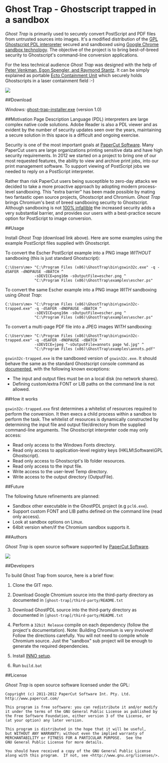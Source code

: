 Ghost Trap - Ghostscript trapped in a sandbox
======

*Ghost Trap* is primarily used to securely convert PostScript and PDF files from untrusted sources into images.
It's a modified distribution of the [GPL Ghostscript PDL interpreter](http://www.ghostscript.com/) secured and 
sandboxed using [Google Chrome sandbox technology](http://dev.chromium.org/developers/design-documents/sandbox).  The 
objective of the project is to bring best-of-breed security to Ghostscript's command-line conversion applications.  

For the less technical audience  *Ghost Trap* was designed with the help of 
[Peter Venkman, Egon Spengler, and Raymond Stantz](http://en.wikipedia.org/wiki/Ghostbusters). 
It can be simply explained as portable [Ecto Containment Unit](http://www.gbfans.com/equipment/ghost-trap/) which
securely holds Ghostscripts in a laser containment field :-)

<a href="http://www.gbfans.com/equipment/ghost-trap/" 
    title="Ghostbusters Fan -  love the '80's! (used as a parody) -">
    <img src="https://github.com/codedance/GhostTrap/raw/master/images/ghostbusters-ghost-trap-sized.jpg">
</a>


##Download

*Windows:* [ghost-trap-installer.exe](http://www.papercut.com/anonftp/pub/open-source/ghost-trap/ghost-trap-installer-1.0.9.06.exe)  (version 1.0)

##Motivation
Page Description Language (PDL) interpreters are large complex native code solutions. Adobe Reader is also a PDL viewer and as evident
by the number of security updates seen over the years, maintaining a secure solution in this space is a
difficult and ongoing exercise.  

Security is one of the most important goals at [PaperCut Software](http://www.papercut.com/).  Many
PaperCut users are large organizations printing sensitive data and have high security requirements.
In 2012 we started on a project to bring one of our most requested features, the ability to view and 
archive print jobs, into our print management software. To support viewing of PostScript jobs we 
needed to reply on a PostScript interpreter.

Rather than risk PaperCut users being susceptible to zero-day attacks we decided to take a more 
proactive approach by adopting modern process-level sandboxing.  This "extra barrier"
has been made possible by mating two fantastic open source projects, Ghostscript and Chromium. 
*Ghost Trap* brings Chromium's best of breed sandboxing security to Ghostscript.  Although sandboxing 
is not [100% infallible](http://blog.chromium.org/2012/05/tale-of-two-pwnies-part-1.html) the increased security 
adds a very substantial barrier, and provides our users with a best-practice secure option for PostScript to image 
conversion.


##Usage

Install *Ghost Trap* (download link above).  Here are some examples using the example PostScript files
supplied with Ghostscript.

To convert the Escher PostScript example into a PNG image *WITHOUT* sandboxing (this is just standard Ghostscript):

    C:\Users\me> "C:\Program Files (x86)\GhostTrap\bin\gswin32c.exe" -q -dSAFER -dNOPAUSE -dBATCH ^
                 -sDEVICE=png16m -sOutputFile=escher.png ^
                 "C:\Program Files (x86)\GhostTrap\examples\escher.ps"


To convert the same Escher example into a PNG image *WITH* sandboxing using *Ghost Trap*:

    C:\Users\me> "C:\Program Files (x86)\GhostTrap\bin\gswin32c-trapped.exe" -q -dSAFER -dNOPAUSE -dBATCH ^
                 -sDEVICE=png16m -sOutputFile=escher.png ^
                 "C:\Program Files (x86)\GhostTrap\examples\escher.ps"

To convert a multi-page PDF file into a JPEG images *WITH* sandboxing:

    C:\Users\me> "C:\Program Files (x86)\GhostTrap\bin\gswin32c-trapped.exe" -q -dSAFER -dNOPAUSE -dBATCH ^
                 -sDEVICE=jpeg "-sOutputFile=annots page %d.jpg" ^
                 "C:\Program Files (x86)\GhostTrap\examples\annots.pdf"

```gswin32c-trapped.exe``` is the sandboxed version of ``gswin32c.exe``.  It should behave the same
as the standard Ghostscript console command as [documented](http://ghostscript.com/doc/9.06/Use.htm),
with the following known exceptions:

 * The input and output files must be on a local disk (no network shares).
 * Defining custom/extra FONT or LIB paths on the command line is not allowed.


##How it works

```gswin32c-trapped.exe``` first determines a whitelist of resources required to perform the conversion.  It then 
execs a child process within a sandbox to perform the task. The whitelist of resources is dynamically 
constructed by determining the input file and output file/directory from the supplied command-line arguments. 
The Ghostscript interpreter code may only access:

 * Read only access to the Windows Fonts directory.
 * Read only access to application-level registry keys (HKLM\Software\GPL Ghostscript).
 * Read only access to Ghostscript's lib folder resources.
 * Read only access to the input file.
 * Write access to the user-level Temp directory.
 * Write access to the output directory (OutputFile).
 

##Future

The following future refinements are planned:

 * Sandbox other executable in the GhostPDL project (e.g ```pcl6.exe```).
 * Support custom FONT and LIB paths defined on the command line (read only access).
 * Look at sandbox options on Linux.
 * 64bit version when/if the Chromium sandbox supports it.


##Authors

*Ghost Trap* is open source software supported by [PaperCut Software](http://www.papercut.com/).

<img src="http://www.papercut.com/images/logo_papercut.png">


##Developers

To build Ghost Trap from source, here is a brief flow:

 1. Clone the GIT repo.

 2. Download Google Chromium source into the third-party directory as documented in ```[ghost-trap]/third-party/README.txt```

 3. Download GhostPDL source into the third-party directory as documented in ```[ghost-trap]/third-party/README.txt```

 4. Perform a ```32bit Release``` compile on each dependency (follow the project's documentation). 
    Note: Building Chromium is very involved! Follow the directions carefully. You will not need to compile whole 
    Chromium source. Just the "sandbox" sub project will be enough to generate the required dependencies.

 5. Install [INNO setup](http://www.jrsoftware.org/isinfo.php).

 6. Run ```build.bat```


##License

*Ghost Trap* is open source software licensed under the GPL:

    Copyright (c) 2011-2012 PaperCut Software Int. Pty. Ltd. http://www.papercut.com/

    This program is free software: you can redistribute it and/or modify
    it under the terms of the GNU General Public License as published by
    the Free Software Foundation, either version 3 of the License, or
    (at your option) any later version.

    This program is distributed in the hope that it will be useful,
    but WITHOUT ANY WARRANTY; without even the implied warranty of
    MERCHANTABILITY or FITNESS FOR A PARTICULAR PURPOSE.  See the
    GNU General Public License for more details.

    You should have received a copy of the GNU General Public License
    along with this program.  If not, see <http://www.gnu.org/licenses/>.
    
